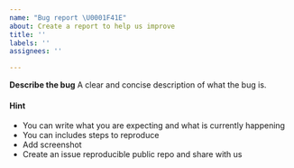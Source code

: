 ```yaml
---
name: "Bug report \U0001F41E"
about: Create a report to help us improve
title: ''
labels: ''
assignees: ''

---
```


**Describe the bug**
A clear and concise description of what the bug is.  

#### Hint

* You can write what you are expecting and what is currently happening
* You can includes steps to reproduce
* Add screenshot
* Create an issue reproducible public repo and share with us
